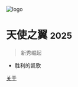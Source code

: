 <!-- _coverpage.md -->

![logo](images/翼.png)

# 天使之翼 <small>2025</small>

> 新秀崛起

- 胜利的凯歌

[关于](/README)


<!-- 背景图片 -->

<!-- ![](/_media/icon.svg) -->

<!-- 背景色 -->

<!-- ![color](#f0f0f0) -->
